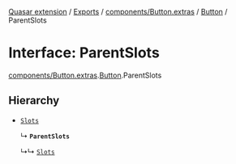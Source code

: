 [Quasar extension](../index.md) / [Exports](../modules.md) / [components/Button.extras](../modules/components_Button_extras.md) / [Button](../modules/components_Button_extras.Button.md) / ParentSlots

# Interface: ParentSlots

[components/Button.extras](../modules/components_Button_extras.md).[Button](../modules/components_Button_extras.Button.md).ParentSlots

## Hierarchy

- [`Slots`](components_BaseButton_extras.BaseButton.Slots.md)

  ↳ **`ParentSlots`**

  ↳↳ [`Slots`](components_Button_extras.Button.Slots.md)
